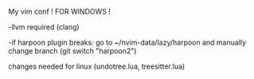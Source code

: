My vim conf
! FOR WINDOWS !

-llvm required (clang)

-if harpoon plugin breaks:
go to ~/nvim-data/lazy/harpoon and manually change branch (git switch "harpoon2")


changes needed for linux
(undotree.lua, treesitter.lua)
